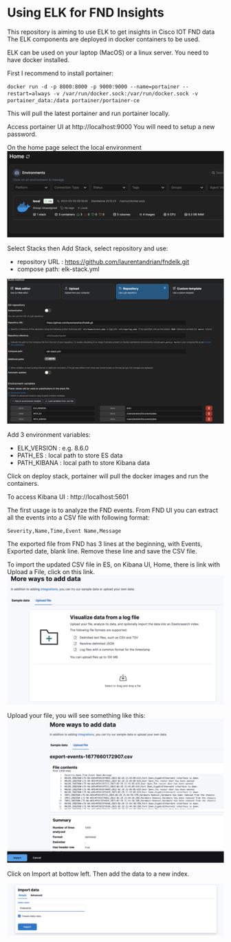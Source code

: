 # Using ELK for FND Insights

This repository is aiming to use ELK to get insights in Cisco IOT FND data
The ELK components are deployed in docker containers to be used.

ELK can be used on your laptop (MacOS) or a linux server.
You need to have docker installed.

First I recommend to install portainer:

```
docker run -d -p 8000:8000 -p 9000:9000 --name=portainer --restart=always -v /var/run/docker.sock:/var/run/docker.sock -v portainer_data:/data portainer/portainer-ce
```

This will pull the latest portainer and run portainer locally.

Access portainer UI at http://localhost:9000
You will need to setup a new password.

On the home page select the local environment
![Alt text](docs/image-1.png)

Select Stacks then Add Stack, select repository and use: 
- repository URL : https://github.com/laurentandrian/fndelk.git
- compose path: elk-stack.yml
  

![Alt text](docs/image-3.png)

Add 3 environment variables:
- ELK_VERSION : e.g. 8.6.0
- PATH_ES : local path to store ES data
- PATH_KIBANA : local path to store Kibana data


Click on deploy stack, portainer will pull the docker images and run the containers.

To access Kibana UI : http://localhost:5601

The first usage is to analyze the FND events. 
From FND UI you can extract all the events into a CSV file with following format:
```
Severity,Name,Time,Event Name,Message
```
The exported file from FND has 3 lines at the beginning, with Events, Exported date, blank line. 
Remove these line and save the CSV file.

To import the updated CSV file in ES, on Kibana UI, Home, there is link with Upload a File, click on this link.
![Alt text](docs/image.png)

Upload your file, you will see something like this:
![Alt text](docs/image-11.png)

Click on Import at bottow left.
Then add the data to a new index.

![Alt text](docs/image-12.png)

